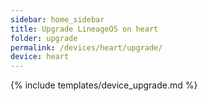 ```yaml
---
sidebar: home_sidebar
title: Upgrade LineageOS on heart
folder: upgrade
permalink: /devices/heart/upgrade/
device: heart
---
```

{% include templates/device_upgrade.md %}
